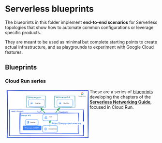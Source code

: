 # Serverless blueprints

The blueprints in this folder implement **end-to-end scenarios** for Serverless topologies that show how to automate common configurations or leverage specific products.

They are meant to be used as minimal but complete starting points to create actual infrastructure, and as playgrounds to experiment with Google Cloud features.

## Blueprints

### Cloud Run series

<a href="./cloud-run-explore/" title="Cloud Run series"><img src="./cloud-run-corporate/images/use-case-4.png" align="left" width="280px"></a> These are a series of [blueprints](./cloud-run-explore/) developing the chapters of the [__Serverless Networking Guide__](https://services.google.com/fh/files/misc/serverless_networking_guide.pdf), focused in Cloud Run.
<br clear="left">

